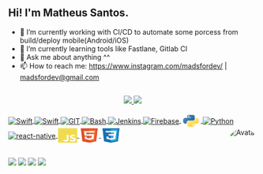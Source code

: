 ## Hi! I'm Matheus Santos.

- 🔭 I’m currently working with CI/CD to automate some porcess from build/deploy mobile(Android/iOS)
- 🌱 I’m currently learning tools like Fastlane, Gitlab CI 
- 💬 Ask me about anything ^^
- 📫 How to reach me: https://www.instagram.com/madsfordev/  |  madsfordev@gmail.com
<!-- - 👯 I’m looking to collaborate on ... -->
<!-- - 🤔 I’m looking for help with ...  -->
<!-- - 😄 Pronouns: ...  -->
<!-- - ⚡ Fun fact: ...  -->

##


<div align="center">
  <a href="https://github.com/MatheusADSantos">
  <img height="180em" src="https://github-readme-stats.vercel.app/api?username=MatheusADSantos&show_icons=true&theme=dark&include_all_commits=true&count_private=true"/>
  <img height="180em" src="https://github-readme-stats.vercel.app/api/top-langs/?username=MatheusADSantos&layout=compact&langs_count=7&theme=dark"/>
</div>
<div style="display: inline_block"><br>
  <img align="center" alt="Swift" height="30" width="40" src="https://cdn.jsdelivr.net/gh/devicons/devicon/icons/swift/swift-original.svg">  
  <img align="center" alt="Swift" height="30" width="40" src="https://cdn.jsdelivr.net/gh/devicons/devicon/icons/apple/apple-original.svg" />
  <img align="center" alt="GIT" height="30" width="40" src="https://cdn.jsdelivr.net/gh/devicons/devicon/icons/git/git-original-wordmark.svg" />
  <img align="center" alt="Bash" height="30" width="40" src="https://cdn.jsdelivr.net/gh/devicons/devicon/icons/bash/bash-original.svg">
  <img align="center" alt="Jenkins" height="30" width="40" src="https://cdn.jsdelivr.net/gh/devicons/devicon/icons/jenkins/jenkins-original.svg" />
  <img align="center" alt="Firebase" height="30" width="40" src="https://cdn.jsdelivr.net/gh/devicons/devicon/icons/firebase/firebase-plain.svg" />
  <img align="center" alt="Python" height="30" width="40" src="https://raw.githubusercontent.com/devicons/devicon/master/icons/python/python-original.svg">
  <img align="center" alt="Python" height="30" width="40" src="https://cdn.jsdelivr.net/gh/devicons/devicon/icons/gradle/gradle-plain.svg" />


  <img align="center" alt="react-native" height="30" width="40" src="https://cdn.jsdelivr.net/gh/devicons/devicon/icons/react/react-original.svg">
  <img align="center" alt="JavaScript" height="30" width="40" src="https://raw.githubusercontent.com/devicons/devicon/master/icons/javascript/javascript-plain.svg">
  <img align="center" alt="HTML" height="30" width="40" src="https://raw.githubusercontent.com/devicons/devicon/master/icons/html5/html5-original.svg">
  <img align="center" alt="CSS" height="30" width="40" src="https://raw.githubusercontent.com/devicons/devicon/master/icons/css3/css3-original.svg">
  



  
  <img align="right" alt="Avatar" height="150" style="border-radius:50px;" src="https://instagram.fmii2-2.fna.fbcdn.net/v/t51.2885-19/s320x320/256257325_3120924508128884_8462226246226505071_n.jpg?_nc_ht=instagram.fmii2-2.fna.fbcdn.net&_nc_cat=108&_nc_ohc=-oxzUtC7kXgAX-lEoFf&edm=ALwy07oBAAAA&ccb=7-4&oh=994641078886dab0b8189e6c8596183f&oe=6196D8C5&_nc_sid=261c40">
</div>
  
##
  
   
<div> 
  <!--
<a href="https://www.youtube.com/channel/UC_-uuuZbY0AAt9CViNzvc-Q" target="_blank"><img src="https://img.shields.io/badge/YouTube-FF0000?style=for-the-badge&logo=youtube&logoColor=white" target="_blank"></a> 
 	<a href="https://www.twitch.tv/rafaballerinii" target="_blank"><img src="https://img.shields.io/badge/Twitch-9146FF?style=for-the-badge&logo=twitch&logoColor=white" target="_blank"></a>
-->
  <a href="https://www.instagram.com/mathdevmobile/" target="_blank"><img src="https://img.shields.io/badge/-Instagram-%23E4405F?style=for-the-badge&logo=instagram&logoColor=white" target="_blank"></a>
 <a href="https://discord.gg/3697" target="_blank"><img src="https://img.shields.io/badge/Discord-7289DA?style=for-the-badge&logo=discord&logoColor=white" target="_blank"></a> 
  <a href = "mailto:madsfordev@gmail.com"><img src="https://img.shields.io/badge/-Gmail-%23333?style=for-the-badge&logo=gmail&logoColor=white" target="_blank"></a>
  <a href="https://www.linkedin.com/in/matheus-ad-santos/" target="_blank"><img src="https://img.shields.io/badge/-LinkedIn-%230077B5?style=for-the-badge&logo=linkedin&logoColor=white" target="_blank"></a> 
 
<!--  ![Snake animation](https://github.com/rafaballerini/rafaballerini/blob/output/github-contribution-grid-snake.svg) -->
 
</div>

  

<!-- Links to help create a README.md -->
<!-- https://github.com/anuraghazra/github-readme-stats -->
<!-- https://devicon.dev/ -->
<!-- https://avatarmaker.com/ -->
<!-- https://dev.to/envoy_/150-badges-for-github-pnk -->
<!-- https://picrew.me/image_maker -->
<!-- -->
  
